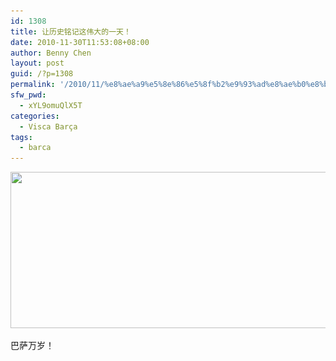 ```yaml
---
id: 1308
title: 让历史铭记这伟大的一天！
date: 2010-11-30T11:53:08+08:00
author: Benny Chen
layout: post
guid: /?p=1308
permalink: '/2010/11/%e8%ae%a9%e5%8e%86%e5%8f%b2%e9%93%ad%e8%ae%b0%e8%bf%99%e4%bc%9f%e5%a4%a7%e7%9a%84%e4%b8%80%e5%a4%a9%ef%bc%81/'
sfw_pwd:
  - xYL9omuQlX5T
categories:
  - Visca Barça
tags:
  - barca
---
```

<div id="attachment_1309" style="max-width: 660px" class="wp-caption alignnone">
  <a href="/wp-content/uploads/2010/11/foto_455325_CAS.jpg" class="highslide-image" onclick="return hs.expand(this);"><img src="/wp-content/uploads/2010/11/foto_455325_CAS.jpg" alt="" title="foto_455325_CAS" width="650" height="250" class="size-full wp-image-1309" srcset="/wp-content/uploads/2010/11/foto_455325_CAS.jpg 650w, /wp-content/uploads/2010/11/foto_455325_CAS-300x115.jpg 300w, /wp-content/uploads/2010/11/foto_455325_CAS-500x192.jpg 500w" sizes="(max-width: 650px) 100vw, 650px" /></a>
  
  <p class="wp-caption-text">
    巴萨万岁！
  </p>
</div>